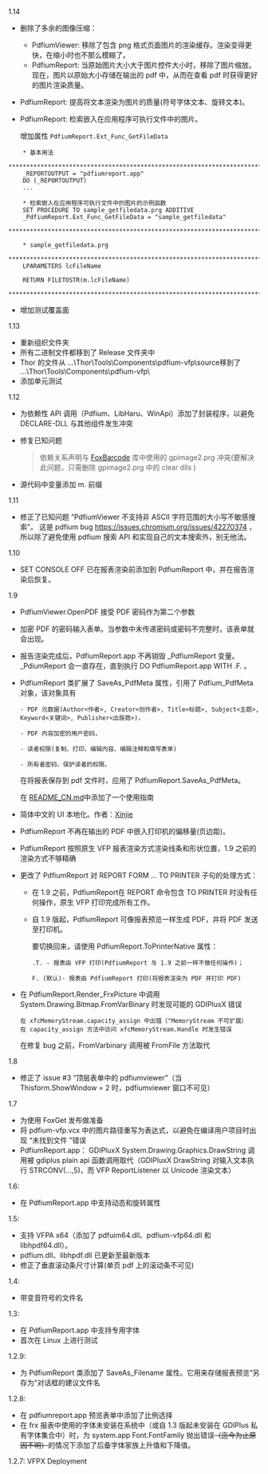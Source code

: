 1.14
  - 删除了多余的图像压缩：
    - PdfiumViewer: 移除了包含 png 格式页面图片的渲染缓存。渲染变得更快，在缩小时也不那么模糊了。
    - PdfiumReport: 当原始图片大小大于图片控件大小时，移除了图片缩放。现在，图片以原始大小存储在输出的 pdf 中，从而在查看 pdf 时获得更好的图片渲染质量。


  - PdfiumReport: 提高将文本渲染为图片的质量(符号字体文本、旋转文本)。 

  - PdfiumReport: 检索嵌入在应用程序可执行文件中的图片。
  
    增加属性 `PdfiumReport.Ext_Func_GetFileData`
```foxpro
    * 基本用法
    **********************************************************************************************
    _REPORTOUTPUT = "pdfiumreport.app"
    DO (_REPORTOUTPUT)
    ...

    * 检索嵌入在应用程序可执行文件中的图片的示例函数
    SET PROCEDURE TO sample_getfiledata.prg ADDITIVE
    _PdfiumReport.Ext_Func_GetFileData = "sample_getfiledata"
    **********************************************************************************************

    * sample_getfiledata.prg 
    **********************************************************************************************
    LPARAMETERS lcFileName

    RETURN FILETOSTR(m.lcFileName)
    **********************************************************************************************
```
  
  - 增加测试覆盖面

1.13
  - 重新组织文件夹
  - 所有二进制文件都移到了 Release 文件夹中
  - Thor 的文件从 ...\Thor\Tools\Components\pdfium-vfp\source移到了 ...\Thor\Tools\Components\pdfium-vfp\
  - 添加单元测试

1.12
  - 为依赖性 API 调用（Pdfium、LibHaru、WinApi）添加了封装程序，以避免 DECLARE-DLL 与其他组件发生冲突

  - 修复已知问题 
    >依赖关系声明与 [FoxBarcode](https://github.com/VFPX/FoxBarcode) 库中使用的 gpimage2.prg 冲突(要解决此问题，只需删除 gpimage2.prg 中的 clear dlls )

  - 源代码中变量添加 m. 前缀 

1.11
  - 修正了已知问题 “PdfiumViewer 不支持非 ASCII 字符范围的大小写不敏感搜索”。
  这是 pdfium bug https://issues.chromium.org/issues/42270374 ，所以除了避免使用 pdfium 搜索 API 和实现自己的文本搜索外，别无他法。

1.10
  - SET CONSOLE OFF 已在报表渲染前添加到 PdfiumReport 中，并在报告渲染后恢复。

1.9
  - PdfiumViewer.OpenPDF 接受 PDF 密码作为第二个参数
      
  - 加密 PDF 的密码输入表单。当参数中未传递密码或密码不完整时，该表单就会出现。 
  
  - 报告渲染完成后，PdfiumReport.app 不再销毁 _PdfiumReport 变量。_PdiumReport 会一直存在，直到执行 DO PdfiumReport.app WITH .F. 。

  - PdfiumReport 类扩展了 SaveAs_PdfMeta 属性，引用了 Pdfium_PdfMeta 对象，该对象具有  
      
        - PDF 元数据(Author<作者>, Creator<创作者>, Title<标题>, Subject<主题>, Keyword<关键词>, Publisher<出版商>)， 

        - PDF 内容加密的用户密码，
    
        - 读者权限(复制、打印、编辑内容、编辑注释和填写表单)
    
        - 所有者密码，保护读者的权限。

    在将报表保存到 pdf 文件时，应用了 PdfiumReport.SaveAs_PdfMeta。

    在 [README_CN.md](README_CN.md#PdfiumReport-PDF-元数据和密码保护)中添加了一个使用指南
    
  - 简体中文的 UI 本地化。作者：[Xinjie](https://github.com/vfp9)

  - PdfiumReport 不再在输出的 PDF 中嵌入打印机的偏移量(页边距)。

  - PdfiumReport 按照原生 VFP 报表渲染方式渲染线条和形状位置，1.9 之前的渲染方式不够精确

  - 更改了 PdfiumReport 对 REPORT FORM ... TO PRINTER 子句的处理方式：
    - 在 1.9 之前，PdfiumReport在 REPORT 命令包含 TO PRINTER 时没有任何操作，原生 VFP 打印完成所有工作。
    
    - 自 1.9 版起，PdfiumReport 可像报表预览一样生成 PDF，并将 PDF 发送至打印机。 
          
        要切换回来，请使用 PdfiumReport.ToPrinterNative 属性： 
          
          .T. - 报表由 VFP 打印(PdfiumReport 与 1.9 之前一样不做任何操作)； 
        
          F. (默认)- 报表由 PdfiumReport 打印(将报表渲染为 PDF 并打印 PDF)

  - 在 PdfiumReport.Render_FrxPicture 中调用 System.Drawing.Bitmap.FromVarBinary 时发现可能的 GDIPlusX 错误 

        在 xfcMemoryStream.capacity_assign 中出错（"MemoryStream 不可扩展）
        在 capacity_assign 方法中访问 xfcMemoryStream.Handle 时发生错误
    
    在修复 bug 之前，FromVarbinary 调用被 FromFile 方法取代

1.8
  - 修正了 issue #3 “顶层表单中的 pdfiumviewer”（当 Thisform.ShowWindow = 2 时，pdfiumviewer 窗口不可见）

1.7
  - 为使用 FoxGet 发布做准备
  - 将 pdfium-vfp.vcx 中的图片路径重写为表达式，以避免在编译用户项目时出现 “未找到文件 ”错误
  - PdfiumReport.app： GDIPluxX System.Drawing.Graphics.DrawString 调用被 gdiplus plain api 函数调用取代（GDIPluxX DrawString 对输入文本执行 STRCONV(...,5)，而 VFP ReportListener 以 Unicode 渲染文本）


1.6:
  - 在 PdfiumReport.app 中支持动态和旋转属性

1.5:
  - 支持 VFPA x64（添加了 pdfuim64.dll、pdfium-vfp64.dll 和 libhpdf64.dll）。
  - pdfium.dll、libhpdf.dll 已更新至最新版本
  - 修正了垂直滚动条尺寸计算(单页 pdf 上的滚动条不可见)

1.4:
  - 带变音符号的文件名

1.3:
  - 在 PdfiumReport.app 中支持专用字体
  - 首次在 Linux 上进行测试

1.2.9: 
  - 为 PdfiumReport 类添加了 SaveAs_Filename 属性。它用来存储报表预览“另存为”对话框的建议文件名

1.2.8: 
 - 在 pdfiumreport.app 预览表单中添加了比例选择
 - 在 frx 报表中使用的字体未安装在系统中（或自 1.3 版起未安装在 GDIPlus 私有字体集合中）时，为 system.app Font.FontFamily 抛出错误<s>（迄今为止原因不明）</s>的情况下添加了后备字体家族上升值和下降值。

1.2.7: VFPX Deployment
